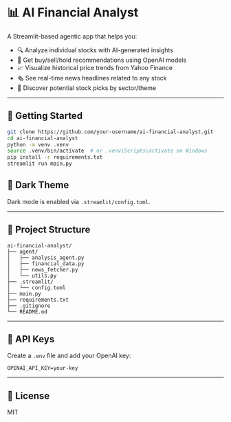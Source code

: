 # 📊 AI Financial Analyst

A Streamlit-based agentic app that helps you:

- 🔍 Analyze individual stocks with AI-generated insights
- 🧠 Get buy/sell/hold recommendations using OpenAI models
- 📈 Visualize historical price trends from Yahoo Finance
- 🗞️ See real-time news headlines related to any stock
- 🎯 Discover potential stock picks by sector/theme

---

## 🚀 Getting Started

```bash
git clone https://github.com/your-username/ai-financial-analyst.git
cd ai-financial-analyst
python -m venv .venv
source .venv/bin/activate  # or .venv\Scripts\activate on Windows
pip install -r requirements.txt
streamlit run main.py
```

## 🌙 Dark Theme

Dark mode is enabled via `.streamlit/config.toml`.

---

## 📂 Project Structure

```
ai-financial-analyst/
├── agent/
│   ├── analysis_agent.py
│   ├── financial_data.py
│   ├── news_fetcher.py
│   └── utils.py
├── .streamlit/
│   └── config.toml
├── main.py
├── requirements.txt
├── .gitignore
└── README.md
```

---

## 🔐 API Keys

Create a `.env` file and add your OpenAI key:

```
OPENAI_API_KEY=your-key
```

---

## 📜 License

MIT